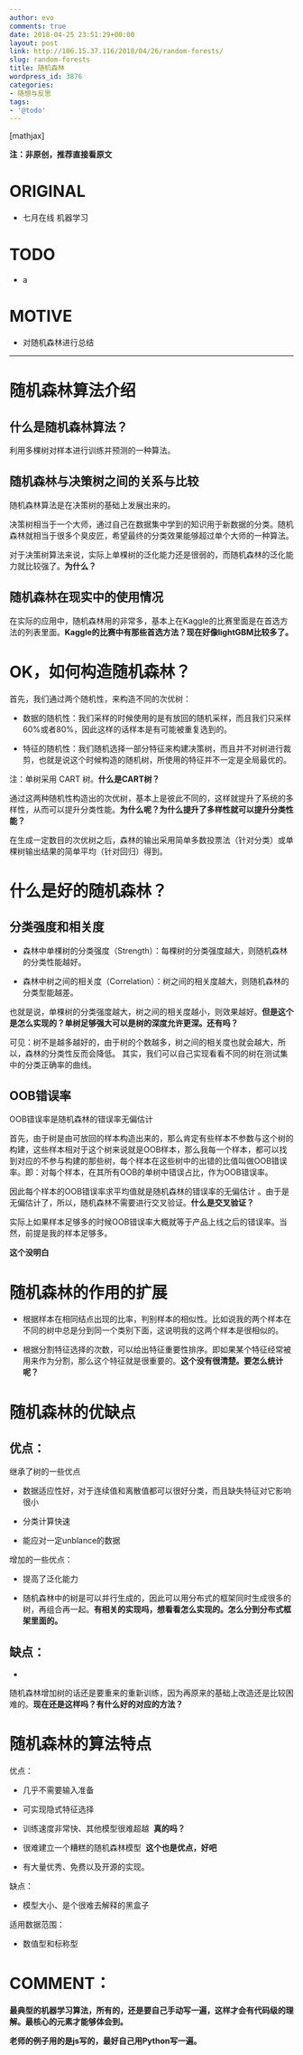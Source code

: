 ```yaml
---
author: evo
comments: true
date: 2018-04-25 23:51:29+00:00
layout: post
link: http://106.15.37.116/2018/04/26/random-forests/
slug: random-forests
title: 随机森林
wordpress_id: 3876
categories:
- 随想与反思
tags:
- '@todo'
---
```


<!-- more -->

[mathjax]

**注：非原创，推荐直接看原文**


# ORIGINAL





 	
  * 七月在线 机器学习




# TODO





 	
  * a




# MOTIVE





 	
  * 对随机森林进行总结





* * *






# 随机森林算法介绍




## 什么是随机森林算法？


利用多棵树对样本进行训练并预测的一种算法。


## 随机森林与决策树之间的关系与比较


随机森林算法是在决策树的基础上发展出来的。

决策树相当于一个大师，通过自己在数据集中学到的知识用于新数据的分类。随机森林就相当于很多个臭皮匠，希望最终的分类效果能够超过单个大师的一种算法。

对于决策树算法来说，实际上单棵树的泛化能力还是很弱的，而随机森林的泛化能力就比较强了。**为什么？**


## 随机森林在现实中的使用情况


在实际的应用中，随机森林用的非常多，基本上在Kaggle的比赛里面是在首选方法的列表里面。**Kaggle的比赛中有那些首选方法？现在好像lightGBM比较多了。**






# OK，如何构造随机森林？


首先，我们通过两个随机性，来构造不同的次优树：



 	
  * 数据的随机性：我们采样的时候使用的是有放回的随机采样，而且我们只采样60%或者80%，因此这样的话样本是有可能被重复选到的。

 	
  * 特征的随机性：我们随机选择一部分特征来构建决策树，而且并不对树进行裁剪，也就是说这个时候构造的随机树，所使用的特征并不一定是全局最优的。


注：单树采用 CART 树。**什么是CART树？**

通过这两种随机性构造出的次优树，基本上是彼此不同的，这样就提升了系统的多样性，从而可以提升分类性能。**为什么呢？为什么提升了多样性就可以提升分类性能？**

在生成一定数目的次优树之后，森林的输出采用简单多数投票法（针对分类）或单棵树输出结果的简单平均（针对回归）得到。




# 什么是好的随机森林？




## 分类强度和相关度





 	
  * 森林中单棵树的分类强度（Strength）：每棵树的分类强度越大，则随机森林的分类性能越好。

 	
  * 森林中树之间的相关度（Correlation）：树之间的相关度越大，则随机森林的分类型能越差。


也就是说，单棵树的分类强度越大，树之间的相关度越小，则效果越好。**但是这个是怎么实现的？单树足够强大可以是树的深度允许更深。还有吗？**

可见：树不是越多越好的，由于树的个数越多，树之间的相关度也就会越大，所以，森林的分类性反而会降低。 其实，我们可以自己实现看看不同的树在测试集中的分类正确率的曲线。


## OOB错误率


OOB错误率是随机森林的错误率无偏估计

首先，由于树是由可放回的样本构造出来的，那么肯定有些样本不参数与这个树的构建，这些样本相对于这个树来说就是OOB样本，那么我每一个样本，都可以找到对应的不参与构建的那些树，每个样本在这些树中的出错的比值叫做OOB错误率。即：对每个样本，在其所有OOB的单树中错误占比，作为OOB错误率。

因此每个样本的OOB错误率求平均值就是随机森林的错误率的无偏估计 。由于是无偏估计了，所以，随机森林不需要进行交叉验证。**什么是交叉验证？**

实际上如果样本足够多的时候OOB错误率大概就等于产品上线之后的错误率。当然，前提是我的样本足够多。

**这个没明白**


# 随机森林的作用的扩展





 	
  * 根据样本在相同结点出现的比率，判别样本的相似性。比如说我的两个样本在不同的树中总是分到同一个类别下面，这说明我的这两个样本是很相似的。

 	
  * 根据分割特征选择的次数，可以给出特征重要性排序。即如果某个特征经常被用来作为分割，那么这个特征就是很重要的。**这个没有很清楚。要怎么统计呢？**





# 随机森林的优缺点




## 优点：


继承了树的一些优点



 	
  * 数据适应性好，对于连续值和离散值都可以很好分类，而且缺失特征对它影响很小

 	
  * 分类计算快速

 	
  * 能应对一定unblance的数据


增加的一些优点：

 	
  * 提高了泛化能力

 	
  * 随机森林中的树是可以并行生成的，因此可以用分布式的框架同时生成很多的树，再组合再一起。**有相关的实现吗，想看看怎么实现的。怎么分到分布式框架里面的。**




## 缺点：





 	
  * 


随机森林增加树的话还是要重来的重新训练，因为再原来的基础上改造还是比较困难的。**现在还是这样吗？有什么好的对应的方法？**






# 随机森林的算法特点


优点：



 	
  * 几乎不需要输入准备

 	
  * 可实现隐式特征选择

 	
  * 训练速度非常快、其他模型很难超越  **真的吗？**

 	
  * 很难建立一个糟糕的随机森林模型  **这个也是优点，好吧**

 	
  * 有大量优秀、免费以及开源的实现。


缺点：

 	
  * 模型大小、是个很难去解释的黑盒子


适用数据范围：

 	
  * 数值型和标称型







# COMMENT：


**最典型的机器学习算法，所有的，还是要自己手动写一遍，这样才会有代码级的理解。最核心的元素才能够体会到。**



**老师的例子用的是js写的，最好自己用Python写一遍。**
